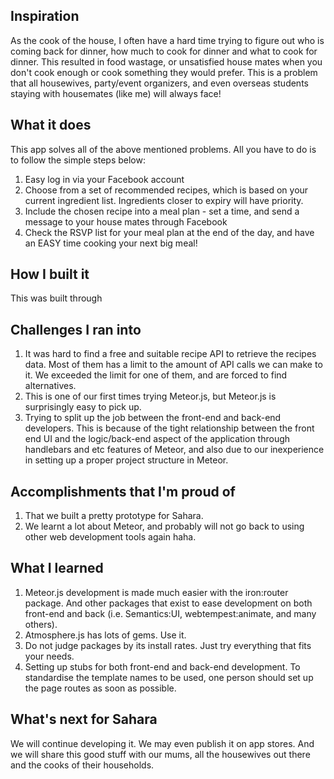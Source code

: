 ## Inspiration
As the cook of the house, I often have a hard time trying to figure out who is coming back for dinner, how much to cook for dinner and what to cook for dinner. This resulted in food wastage, or unsatisfied house mates when you don't cook enough or cook something they would prefer. This is a problem that all housewives, party/event organizers, and even overseas students staying with housemates (like me) will always face!

## What it does
This app solves all of the above mentioned problems. All you have to do is to follow the simple steps below:
1. Easy log in via your Facebook account
2. Choose from a set of recommended recipes, which is based on your current ingredient list. Ingredients closer to expiry will have priority.
3. Include the chosen recipe into a meal plan - set a time, and send a message to your house mates through Facebook
4. Check the RSVP list for your meal plan at the end of the day, and have an EASY time cooking your next big meal!

## How I built it
This was built through 

## Challenges I ran into
1. It was hard to find a free and suitable recipe API to retrieve the recipes data. Most of them has a limit to the amount of API calls we can make to it. We exceeded the limit for one of them, and are forced to find alternatives.
2. This is one of our first times trying Meteor.js, but Meteor.js is surprisingly easy to pick up.
3. Trying to split up the job between the front-end and back-end developers. This is because of the tight relationship between the front end UI and the logic/back-end aspect of the application through handlebars and etc features of Meteor, and also due to our inexperience in setting up a proper project structure in Meteor.

## Accomplishments that I'm proud of
1. That we built a pretty prototype for Sahara.
2. We learnt a lot about Meteor, and probably will not go back to using other web development tools again haha.

## What I learned
1. Meteor.js development is made much easier with the iron:router package. And other packages that exist to ease development on both front-end and back (i.e. Semantics:UI, webtempest:animate, and many others).
2. Atmosphere.js has lots of gems. Use it.
3. Do not judge packages by its install rates. Just try everything that fits your needs.
4. Setting up stubs for both front-end and back-end development. To standardise the template names to be used, one person should set up the page routes as soon as possible.

## What's next for Sahara
We will continue developing it. We may even publish it on app stores. And we will share this good stuff with our mums, all the housewives out there and the cooks of their households.